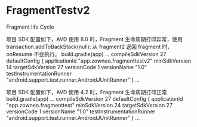 # FragmentTestv2
Fragment life Cycle

项目 SDK 配置如下，AVD 使用 8.0 时，Fragment 生命周期打印异常，使用 transaction.addToBackStack(null); 从 fragment2 返回 fragment 时，onResume 不会执行。
build.gradle(app)
    ...
    compileSdkVersion 27
    defaultConfig {
        applicationId "app.zowneo.fragmenttestv2"
        minSdkVersion 14
        targetSdkVersion 27
        versionCode 1
        versionName "1.0"
        testInstrumentationRunner "android.support.test.runner.AndroidJUnitRunner"
    }
    ...


项目 SDK 配置如下，AVD 使用 4.2 时，Fragment 生命周期打印正常
build.gradle(app)
    ...
    compileSdkVersion 27
    defaultConfig {
        applicationId "app.zowneo.fragmenttest"
        minSdkVersion 24
        targetSdkVersion 27
        versionCode 1
        versionName "1.0"
        testInstrumentationRunner "android.support.test.runner.AndroidJUnitRunner"
    }
    ...
